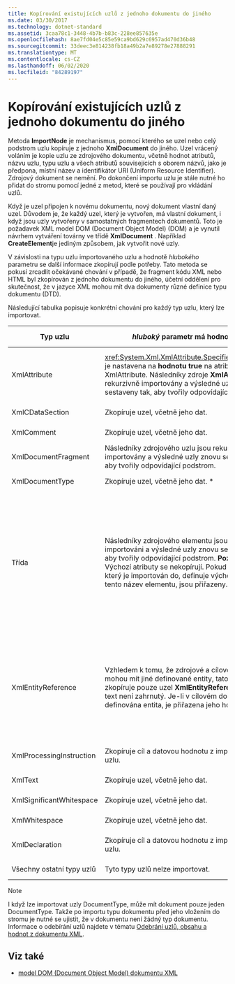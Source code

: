```yaml
---
title: Kopírování existujících uzlů z jednoho dokumentu do jiného
ms.date: 03/30/2017
ms.technology: dotnet-standard
ms.assetid: 3caa78c1-3448-4b7b-b83c-228ee857635e
ms.openlocfilehash: 8ae7fd04e5c85e59ca9bd629c6957ad470d36b48
ms.sourcegitcommit: 33deec3e814238fb18a49b2a7e89278e27888291
ms.translationtype: MT
ms.contentlocale: cs-CZ
ms.lasthandoff: 06/02/2020
ms.locfileid: "84289197"
---
```

# <a name="copying-existing-nodes-from-one-document-to-another"></a>Kopírování existujících uzlů z jednoho dokumentu do jiného
Metoda **ImportNode** je mechanismus, pomocí kterého se uzel nebo celý podstrom uzlu kopíruje z jednoho **XmlDocument** do jiného. Uzel vrácený voláním je kopie uzlu ze zdrojového dokumentu, včetně hodnot atributů, názvu uzlu, typu uzlu a všech atributů souvisejících s oborem názvů, jako je předpona, místní název a identifikátor URI (Uniform Resource Identifier). Zdrojový dokument se nemění. Po dokončení importu uzlu je stále nutné ho přidat do stromu pomocí jedné z metod, které se používají pro vkládání uzlů.  
  
 Když je uzel připojen k novému dokumentu, nový dokument vlastní daný uzel. Důvodem je, že každý uzel, který je vytvořen, má vlastní dokument, i když jsou uzly vytvořeny v samostatných fragmentech dokumentů. Toto je požadavek XML model DOM (Document Object Model) (DOM) a je vynutil návrhem vytváření továrny ve třídě **XmlDocument** . Například **CreateElement**je jediným způsobem, jak vytvořit nové uzly.  
  
 V závislosti na typu uzlu importovaného uzlu a hodnotě *hlubokého* parametru se další informace zkopírují podle potřeby. Tato metoda se pokusí zrcadlit očekávané chování v případě, že fragment kódu XML nebo HTML byl zkopírován z jednoho dokumentu do jiného, účetní oddělení pro skutečnost, že v jazyce XML mohou mít dva dokumenty různé definice typu dokumentu (DTD).  
  
 Následující tabulka popisuje konkrétní chování pro každý typ uzlu, který lze importovat.  
  
|Typ uzlu|*hluboký* parametr má hodnotu true.|*hluboký* parametr má hodnotu false.|  
|---------------|------------------------------|-------------------------------|  
|XmlAttribute|<xref:System.Xml.XmlAttribute.Specified%2A>Vlastnost je nastavena na **hodnotu true** na atributu XmlAttribute. Následníky zdroje **XmlAttribute** jsou rekurzivně importovány a výsledné uzly znovu sestaveny tak, aby tvořily odpovídající podstrom.|*Hluboký* parametr se nevztahuje na uzly **XmlAttribute** , protože při importu vždy přenesou jejich podřízené uzly.|  
|XmlCDataSection|Zkopíruje uzel, včetně jeho dat.|Zkopíruje uzel, včetně jeho dat.|  
|XmlComment|Zkopíruje uzel, včetně jeho dat.|Zkopíruje uzel, včetně jeho dat.|  
|XmlDocumentFragment|Následníky zdrojového uzlu jsou rekurzivně importovány a výsledné uzly znovu sestaveny tak, aby tvořily odpovídající podstrom.|Vytvoří se prázdná **XmlDocumentFragment** .|  
|XmlDocumentType|Zkopíruje uzel, včetně jeho dat. *|Zkopíruje uzel, včetně jeho dat. *|  
|Třída|Následníky zdrojového elementu jsou rekurzivně importováni a výsledné uzly znovu sestaveny tak, aby tvořily odpovídající podstrom. **Poznámka:**  Výchozí atributy se nekopírují. Pokud dokument, který je importován do, definuje výchozí atributy pro tento název elementu, jsou přiřazeny.|Určené uzly atributu zdrojového elementu jsou importovány a generované uzly **XmlAttribute** jsou připojeny k novému elementu. Podřízené uzly nejsou zkopírovány. **Poznámka:**  Výchozí atributy se nekopírují. Pokud dokument, který je importován do, definuje výchozí atributy pro tento název elementu, jsou přiřazeny.|  
|XmlEntityReference|Vzhledem k tomu, že zdrojové a cílové dokumenty mohou mít jiné definované entity, tato metoda zkopíruje pouze uzel **XmlEntityReference** . Náhradní text není zahrnutý. Je-li v cílovém dokumentu definována entita, je přiřazena jeho hodnota.|Vzhledem k tomu, že zdrojové a cílové dokumenty mohou mít jiné definované entity, tato metoda zkopíruje pouze uzel **XmlEntityReference** . Náhradní text není zahrnutý. Je-li v cílovém dokumentu definována entita, je přiřazena jeho hodnota.|  
|XmlProcessingInstruction|Zkopíruje cíl a datovou hodnotu z importovaného uzlu.|Zkopíruje cíl a datovou hodnotu z importovaného uzlu.|  
|XmlText|Zkopíruje uzel, včetně jeho dat.|Zkopíruje uzel, včetně jeho dat.|  
|XmlSignificantWhitespace|Zkopíruje uzel, včetně jeho dat.|Zkopíruje uzel, včetně jeho dat.|  
|XmlWhitespace|Zkopíruje uzel, včetně jeho dat.|Zkopíruje uzel, včetně jeho dat.|  
|XmlDeclaration|Zkopíruje cíl a datovou hodnotu z importovaného uzlu.|Zkopíruje cíl a datovou hodnotu z importovaného uzlu.|  
|Všechny ostatní typy uzlů|Tyto typy uzlů nelze importovat.|Tyto typy uzlů nelze importovat.|  
  
> [!NOTE]
> I když lze importovat uzly DocumentType, může mít dokument pouze jeden DocumentType. Takže po importu typu dokumentu před jeho vložením do stromu je nutné se ujistit, že v dokumentu není žádný typ dokumentu. Informace o odebírání uzlů najdete v tématu [Odebrání uzlů, obsahu a hodnot z dokumentu XML](removing-nodes-content-and-values-from-an-xml-document.md).  
  
## <a name="see-also"></a>Viz také

- [model DOM (Document Object Model) dokumentu XML](xml-document-object-model-dom.md)
